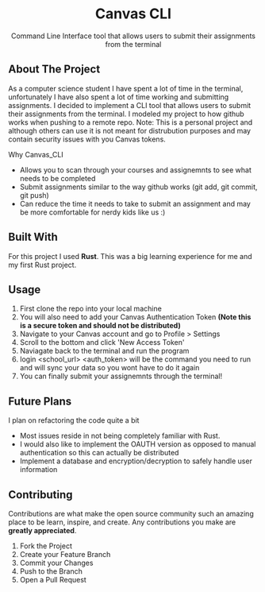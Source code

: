 <p align="center">
 <h1 align="center">Canvas CLI</h1>

  <p align="center">
   Command Line Interface tool that allows users to submit their assignments from the terminal
  </p>
</p>

## About The Project
As a computer science student I have spent a lot of time in the terminal, unfortunately I have also spent a lot of time working and submitting assignments.
I decided to implement a CLI tool that allows users to submit their assignments from the terminal. I modeled my project to how github works when pushing to a remote repo.
Note: This is a personal project and although others can use it is not meant for distrubution purposes and may contain security issues with you Canvas tokens.

Why Canvas_CLI
* Allows you to scan through your courses and assignemnts to see what needs to be completed
* Submit assignments similar to the way github works (git add, git commit, git push)
* Can reduce the time it needs to take to submit an assignment and may be more comfortable for nerdy kids like us :)

## Built With
For this project I used **Rust**. This was a big learning experience for me and my first Rust project.

## Usage
1. First clone the repo into your local machine
2. You will also need to add your Canvas Authentication Token **(Note this is a secure token and should not be distributed)**
3. Navigate to your Canvas account and go to Profile > Settings
4. Scroll to the bottom and click 'New Access Token'
5. Naviagate back to the terminal and run the program
6. login <school_url> <auth_token> will be the command you need to run and will sync your data so you wont have to do it again
7. You can finally submit your assignemnts through the terminal!

## Future Plans
I plan on refactoring the code quite a bit 
* Most issues reside in not being completely familiar with Rust.
* I would also like to implement the OAUTH version as opposed to manual authentication so this can actually be distributed
* Implement a database and encryption/decryption to safely handle user information

## Contributing

Contributions are what make the open source community such an amazing place to be learn, inspire, and create. Any contributions you make are **greatly appreciated**.

1. Fork the Project
2. Create your Feature Branch 
3. Commit your Changes
4. Push to the Branch
5. Open a Pull Request
